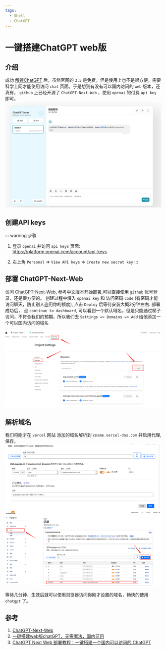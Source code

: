```yaml
---
tags:
  - Shell
  - ChatGPT
---
```

# 一键搭建ChatGPT web版

## 介绍
成功 [解锁ChatGPT](/Articles/Shell/使用V2ray,CloudFlare%20Warp解锁GPT) 后，虽然官网的 `3.5` 是免费，但是使用上也不是很方便，需要科学上网才能使用访问 `chat` 页面。于是想到有没有可以国内访问的 `web` 版本，还真有， `github` 上已经开源了 `ChatGPT-Next-Web` ，使用 `openai` 的付费 `api key` 即可。
![ChatGPT-Next-Web](/Images/Shell/%E4%B8%80%E9%94%AE%E6%90%AD%E5%BB%BAChatGPT%20web%E7%89%88/ChatGPT-Next-Web_step4.png 'ChatGPT-Next-Web')

## 创建API keys
::: warning 步骤
1. 登录 `openai` 并访问 `api keys` 页面: https://platform.openai.com/account/api-keys

1. 右上角 `Personal` => `View API keys` => `Create new secret key`
:::


## 部署 ChatGPT-Next-Web
访问 [ChatGPT-Next-Web](https://github.com/Yidadaa/ChatGPT-Next-Web), 参考中文版本开始部署,可以直接使用 `github` 账号登录，还是很方便的。
创建过程中填入 `openai key` 和 访问密码 `code` (有密码才能访问聊天，防止别人盗用你的额度), 点击 `Deploy` 后等待安装大概2分钟左右.
部署成功后， 点 `continue to dashboard`, 可以看到一个默认域名，但是只能通过梯子访问，不符合我们的预期，所以我们去 `Settings => Domains => Add` 给他添加一个可以国内访问的域名

![添加新域名](/Images/Shell/%E4%B8%80%E9%94%AE%E6%90%AD%E5%BB%BAChatGPT%20web%E7%89%88/ChatGPT-Next-Web_step1.png '添加新域名')

## 解析域名
我们将刚才在 `vercel` 网站 添加的域名解析到 `cname.vercel-dns.com` 并启用代理,保存。
![解析域名](/Images/Shell/%E4%B8%80%E9%94%AE%E6%90%AD%E5%BB%BAChatGPT%20web%E7%89%88/ChatGPT-Next-Web_step3.png '解析域名')
![解析域名](/Images/Shell/%E4%B8%80%E9%94%AE%E6%90%AD%E5%BB%BAChatGPT%20web%E7%89%88/ChatGPT-Next-Web_step2.png '解析域名')

等待几分钟，生效后就可以使用浏览器访问你刚才设置的域名，畅快的使用 `chatgpt` 了。

## 参考
1. [ChatGPT-Next-Web](https://github.com/Yidadaa/ChatGPT-Next-Web)
1. [一键搭建web版chatGPT，无需魔法，国内可用](https://juejin.cn/post/7224121578124050490)
1. [ChatGPT Next Web 部署教程：一键搭建一个国内可以访问的 ChatGPT](https://laowangblog.com/chatgpt-next-web-set-up-tutorial.html)